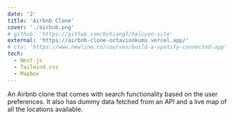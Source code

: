 ```yaml
---
date: '2'
title: 'Airbnb Clone'
cover: './airbnb.png'
# github: 'https://github.com/bchiang7/halcyon-site'
external: 'https://airbnb-clone-octaviookumu.vercel.app/'
# cta: 'https://www.newline.co/courses/build-a-spotify-connected-app'
tech:
  - Next.js
  - Tailwind.css
  - Mapbox
---
```


An Airbnb clone that comes with search functionality based on the user preferences. It also has dummy data fetched from an API and a live map of all the locations available.
<!-- A minimal, dark blue theme for VS Code, Sublime Text, Atom, iTerm, and more. Available on [Visual Studio Marketplace](https://marketplace.visualstudio.com/items?itemName=brittanychiang.halcyon-vscode), [Package Control](https://packagecontrol.io/packages/Halcyon%20Theme), [Atom Package Manager](https://atom.io/themes/halcyon-syntax), and [npm](https://www.npmjs.com/package/hyper-halcyon-theme). -->
